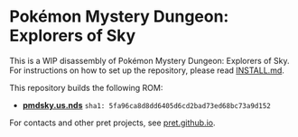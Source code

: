 # Pokémon Mystery Dungeon: Explorers of Sky

This is a WIP disassembly of Pokémon Mystery Dungeon: Explorers of Sky. For instructions on how to set up the repository, please read [INSTALL.md](INSTALL.md).

This repository builds the following ROM:

* [**pmdsky.us.nds**](https://datomatic.no-intro.org/index.php?page=show_record&s=28&n=4273) `sha1: 5fa96ca8d8dd6405d6cd2bad73ed68bc73a9d152`

For contacts and other pret projects, see [pret.github.io](https://pret.github.io/).
